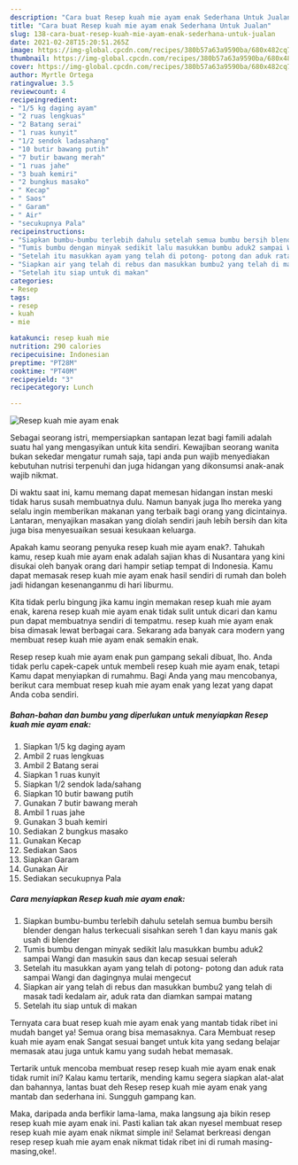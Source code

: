 ```yaml
---
description: "Cara buat Resep kuah mie ayam enak Sederhana Untuk Jualan"
title: "Cara buat Resep kuah mie ayam enak Sederhana Untuk Jualan"
slug: 138-cara-buat-resep-kuah-mie-ayam-enak-sederhana-untuk-jualan
date: 2021-02-28T15:20:51.265Z
image: https://img-global.cpcdn.com/recipes/380b57a63a9590ba/680x482cq70/resep-kuah-mie-ayam-enak-foto-resep-utama.jpg
thumbnail: https://img-global.cpcdn.com/recipes/380b57a63a9590ba/680x482cq70/resep-kuah-mie-ayam-enak-foto-resep-utama.jpg
cover: https://img-global.cpcdn.com/recipes/380b57a63a9590ba/680x482cq70/resep-kuah-mie-ayam-enak-foto-resep-utama.jpg
author: Myrtle Ortega
ratingvalue: 3.5
reviewcount: 4
recipeingredient:
- "1/5 kg daging ayam"
- "2 ruas lengkuas"
- "2 Batang serai"
- "1 ruas kunyit"
- "1/2 sendok ladasahang"
- "10 butir bawang putih"
- "7 butir bawang merah"
- "1 ruas jahe"
- "3 buah kemiri"
- "2 bungkus masako"
- " Kecap"
- " Saos"
- " Garam"
- " Air"
- "secukupnya Pala"
recipeinstructions:
- "Siapkan bumbu-bumbu terlebih dahulu setelah semua bumbu bersih blender dengan halus terkecuali sisahkan sereh 1 dan kayu manis gak usah di blender"
- "Tumis bumbu dengan minyak sedikit lalu masukkan bumbu aduk2 sampai Wangi dan masukin saus dan kecap sesuai selerah"
- "Setelah itu masukkan ayam yang telah di potong- potong dan aduk rata sampai Wangi dan dagingnya mulai mengecut"
- "Siapkan air yang telah di rebus dan masukkan bumbu2 yang telah di masak tadi kedalam air, aduk rata dan diamkan sampai matang"
- "Setelah itu siap untuk di makan"
categories:
- Resep
tags:
- resep
- kuah
- mie

katakunci: resep kuah mie 
nutrition: 290 calories
recipecuisine: Indonesian
preptime: "PT28M"
cooktime: "PT40M"
recipeyield: "3"
recipecategory: Lunch

---
```



![Resep kuah mie ayam enak](https://img-global.cpcdn.com/recipes/380b57a63a9590ba/680x482cq70/resep-kuah-mie-ayam-enak-foto-resep-utama.jpg)

Sebagai seorang istri, mempersiapkan santapan lezat bagi famili adalah suatu hal yang mengasyikan untuk kita sendiri. Kewajiban seorang  wanita bukan sekedar mengatur rumah saja, tapi anda pun wajib menyediakan kebutuhan nutrisi terpenuhi dan juga hidangan yang dikonsumsi anak-anak wajib nikmat.

Di waktu  saat ini, kamu memang dapat memesan hidangan instan meski tidak harus susah membuatnya dulu. Namun banyak juga lho mereka yang selalu ingin memberikan makanan yang terbaik bagi orang yang dicintainya. Lantaran, menyajikan masakan yang diolah sendiri jauh lebih bersih dan kita juga bisa menyesuaikan sesuai kesukaan keluarga. 



Apakah kamu seorang penyuka resep kuah mie ayam enak?. Tahukah kamu, resep kuah mie ayam enak adalah sajian khas di Nusantara yang kini disukai oleh banyak orang dari hampir setiap tempat di Indonesia. Kamu dapat memasak resep kuah mie ayam enak hasil sendiri di rumah dan boleh jadi hidangan kesenanganmu di hari liburmu.

Kita tidak perlu bingung jika kamu ingin memakan resep kuah mie ayam enak, karena resep kuah mie ayam enak tidak sulit untuk dicari dan kamu pun dapat membuatnya sendiri di tempatmu. resep kuah mie ayam enak bisa dimasak lewat berbagai cara. Sekarang ada banyak cara modern yang membuat resep kuah mie ayam enak semakin enak.

Resep resep kuah mie ayam enak pun gampang sekali dibuat, lho. Anda tidak perlu capek-capek untuk membeli resep kuah mie ayam enak, tetapi Kamu dapat menyiapkan di rumahmu. Bagi Anda yang mau mencobanya, berikut cara membuat resep kuah mie ayam enak yang lezat yang dapat Anda coba sendiri.

<!--inarticleads1-->

##### Bahan-bahan dan bumbu yang diperlukan untuk menyiapkan Resep kuah mie ayam enak:

1. Siapkan 1/5 kg daging ayam
1. Ambil 2 ruas lengkuas
1. Ambil 2 Batang serai
1. Siapkan 1 ruas kunyit
1. Siapkan 1/2 sendok lada/sahang
1. Siapkan 10 butir bawang putih
1. Gunakan 7 butir bawang merah
1. Ambil 1 ruas jahe
1. Gunakan 3 buah kemiri
1. Sediakan 2 bungkus masako
1. Gunakan  Kecap
1. Sediakan  Saos
1. Siapkan  Garam
1. Gunakan  Air
1. Sediakan secukupnya Pala




<!--inarticleads2-->

##### Cara menyiapkan Resep kuah mie ayam enak:

1. Siapkan bumbu-bumbu terlebih dahulu setelah semua bumbu bersih blender dengan halus terkecuali sisahkan sereh 1 dan kayu manis gak usah di blender
1. Tumis bumbu dengan minyak sedikit lalu masukkan bumbu aduk2 sampai Wangi dan masukin saus dan kecap sesuai selerah
1. Setelah itu masukkan ayam yang telah di potong- potong dan aduk rata sampai Wangi dan dagingnya mulai mengecut
1. Siapkan air yang telah di rebus dan masukkan bumbu2 yang telah di masak tadi kedalam air, aduk rata dan diamkan sampai matang
1. Setelah itu siap untuk di makan




Ternyata cara buat resep kuah mie ayam enak yang mantab tidak ribet ini mudah banget ya! Semua orang bisa memasaknya. Cara Membuat resep kuah mie ayam enak Sangat sesuai banget untuk kita yang sedang belajar memasak atau juga untuk kamu yang sudah hebat memasak.

Tertarik untuk mencoba membuat resep resep kuah mie ayam enak enak tidak rumit ini? Kalau kamu tertarik, mending kamu segera siapkan alat-alat dan bahannya, lantas buat deh Resep resep kuah mie ayam enak yang mantab dan sederhana ini. Sungguh gampang kan. 

Maka, daripada anda berfikir lama-lama, maka langsung aja bikin resep resep kuah mie ayam enak ini. Pasti kalian tak akan nyesel membuat resep resep kuah mie ayam enak nikmat simple ini! Selamat berkreasi dengan resep resep kuah mie ayam enak nikmat tidak ribet ini di rumah masing-masing,oke!.

